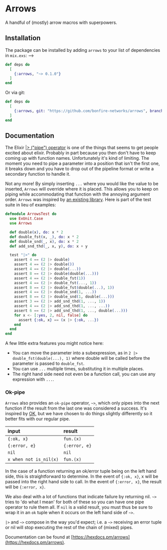 # Arrows

A handful of (mostly) arrow macros with superpowers.

## Installation
The package can be installed by adding `arrows` to your list of dependencies in `mix.exs`: -->

```elixir
def deps do
  [
    {:arrows, "~> 0.1.0"}
  ]
end
```

Or via git:
```elixir
def deps do
  [
    {:arrows, git: "https://github.com/bonfire-networks/arrows", branch: "main"}
  ]
end
```


## Documentation

The Elixir [|> ("pipe") operator](https://hexdocs.pm/elixir/Kernel.html#%7C%3E/2) is one of the things that seems to get people excited about elixir. Probably in part because you then don't have to keep coming up with function names. Unfortunately it's kind of limiting. 
The moment you need to pipe a parameter into a position that isn't the first one, it breaks down and you have to drop out of the pipeline format or write a secondary function to handle it.

Not any more! By simply inserting `...` where you would like the value to be inserted, `Arrows` will override where it is placed. This allows you to keep on piping while accommodating that function with the annoying argument order. `Arrows` was inspired by [an existing library](https://hexdocs.pm/magritte/Magritte.html). Here is part of the test suite in lieu of examples:

```elixir
defmodule ArrowsTest do
  use ExUnit.Case
  use Arrows

  def double(x), do: x * 2
  def double_fst(x, _), do: x * 2
  def double_snd(_, x), do: x * 2
  def add_snd_thd(_, x, y), do: x + y

  test "|>" do
    assert 4 == (2 |> double)
    assert 4 == (2 |> double())
    assert 4 == (2 |> double(...))
    assert 8 == (2 |> double(double(...)))
    assert 4 == (2 |> double_fst(1))
    assert 4 == (2 |> double_fst(..., 1))
    assert 8 == (2 |> double_fst(double(...), 1))
    assert 4 == (2 |> double_snd(1, ...))
    assert 8 == (2 |> double_snd(1, double(...)))
    assert 3 == (2 |> add_snd_thd(1, ..., 1))
    assert 4 == (2 |> add_snd_thd(1, ..., ...))
    assert 6 == (2 |> add_snd_thd(1, ..., double(...)))
    for x <- [:yes, 2, nil, false] do
      assert {:ok, x} == (x |> {:ok, ...})
    end
  end
end
```

A few little extra features you might notice here:
* You can move the parameter into a subexpression, as in `2 |> double_fst(double(...), 1)` where
  double will be called before the parameter is passed to `double_fst`.
* You can use `...` multiple times, substituting it in multiple places.
* The right hand side need not even be a function call, you can use any expression with `...`.

### Ok-pipe

`Arrows` also provides an `ok-pipe` operator, `~>`, which only pipes into the next function if the result from the last one was considered a success. It's inspired by [OK](https://hexdocs.pm/ok/readme.html), but we have chosen to do things slightly differently so it better fits with our regular pipe.

input                    | result          |
:----------------------- | :-------------- |
`{:ok, x}`               | `fun.(x)`       |
`{:error, e}`            | `{:error, e}`   |
`nil`                    | `nil`           |
`x when not is_nil(x)`   | `fun.(x)`       |

In the case of a function returning an ok/error tuple being on the left hand side, this is straightforward to determine. In the event of `{:ok, x}`, x will be passed into the right hand side to call. In the event of `{:error, x}`, the result will be `{:error, x}`.

We also deal with a lot of functions that indicate failure by returning nil. `~>` tries to 'do what I mean' for both of these so you can have one pipe operator to rule them all. If `nil` is a valid result, you must thus be sure to wrap it in an `ok` tuple when it occurs on the left hand side of `~>`.

`|>` and `~>` compose in the way you'd expect; i.e. a `~>` receiving an error tuple or nil will stop executing the rest of the chain of (mixed) pipes.


Documentation can be found at [https://hexdocs.pm/arrows](https://hexdocs.pm/arrows).